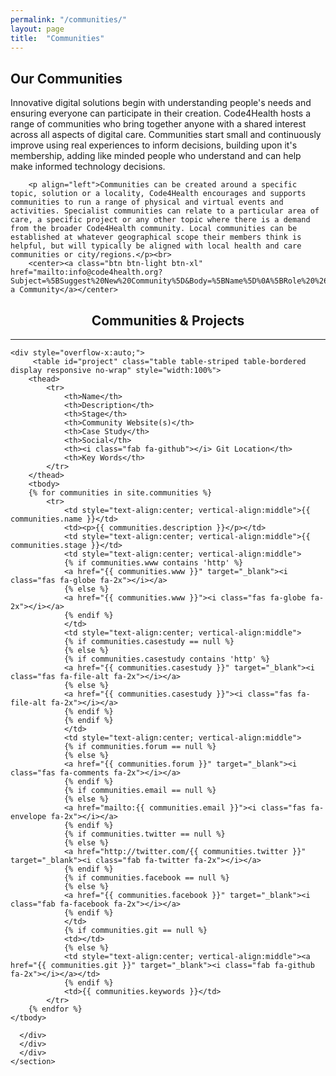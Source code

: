 ```yaml
---
permalink: "/communities/"
layout: page
title:  "Communities"
---
```


<section class="bg-primary text-white" id="about">
      <div class="container text-center">
        <h2 class="mb-4">Our Communities</h2>
        <p align="left">Innovative digital solutions begin with understanding people's needs and ensuring everyone can participate in their creation. Code4Health hosts a range of communities who bring together anyone with a shared interest across all aspects of digital care. Communities start small and continuously improve using real experiences to inform decisions, building upon it's membership, adding like minded people who understand and can help make informed technology decisions.</p>
		
		<p align="left">Communities can be created around a specific topic, solution or a locality, Code4Health encourages and supports communities to run a range of physical and virtual events and activities. Specialist communities can relate to a particular area of care, a specific project or any other topic where there is a demand from the broader Code4Health community. Local communities can be established at whatever geographical scope their members think is helpful, but will typically be aligned with local health and care communities or city/regions.</p><br>
		<center><a class="btn btn-light btn-xl" href="mailto:info@code4health.org?Subject=%5BSuggest%20New%20Community%5D&Body=%5BName%5D%0A%5BRole%20%26%20Organisation%5D%0A%5BDetails%20of%20the%20community%20and%20its%20aims%5D%0A%5BRelevant%20social%20media%20feeds%5D%0A%5BAny%20relevant%20partners/community%20members%5D%0A%5BLinks%20to%20any%20code%20repositories%20%28if%20applicable%29%5D%0A">Suggest a Community</a></center>
</div>
</section>

<section id="communities">
      <div class="container">
        <div class="row">
          <div class="col-lg-12">
            <center><h2 class="section-heading">Communities & Projects</h2>
            <hr class="my-4"></center>

  	<div style="overflow-x:auto;">	
         <table id="project" class="table table-striped table-bordered display responsive no-wrap" style="width:100%">
        <thead>
            <tr>
                <th>Name</th>
                <th>Description</th>
                <th>Stage</th>
				<th>Community Website(s)</th>
                <th>Case Study</th>
                <th>Social</th>
                <th><i class="fab fa-github"></i> Git Location</th>
                <th>Key Words</th>
            </tr>
        </thead>
        <tbody>
        {% for communities in site.communities %}
            <tr>
                <td style="text-align:center; vertical-align:middle">{{ communities.name }}</td>
                <td><p>{{ communities.description }}</p></td>
                <td style="text-align:center; vertical-align:middle">{{ communities.stage }}</td>      
                <td style="text-align:center; vertical-align:middle">
                {% if communities.www contains 'http' %}  
                <a href="{{ communities.www }}" target="_blank"><i class="fas fa-globe fa-2x"></i></a>
                {% else %} 
                <a href="{{ communities.www }}"><i class="fas fa-globe fa-2x"></i></a>
                {% endif %}
                </td>
                <td style="text-align:center; vertical-align:middle">
                {% if communities.casestudy == null %}
                {% else %}
                {% if communities.casestudy contains 'http' %}  
                <a href="{{ communities.casestudy }}" target="_blank"><i class="fas fa-file-alt fa-2x"></i></a>
                {% else %} 
                <a href="{{ communities.casestudy }}"><i class="fas fa-file-alt fa-2x"></i></a>
                {% endif %}
                {% endif %}
                </td>
                <td style="text-align:center; vertical-align:middle">
                {% if communities.forum == null %}
                {% else %}
                <a href="{{ communities.forum }}" target="_blank"><i class="fas fa-comments fa-2x"></i></a>
                {% endif %}
                {% if communities.email == null %}
                {% else %}
                <a href="mailto:{{ communities.email }}"><i class="fas fa-envelope fa-2x"></i></a>
                {% endif %}
                {% if communities.twitter == null %}
                {% else %}
                <a href="http://twitter.com/{{ communities.twitter }}" target="_blank"><i class="fab fa-twitter fa-2x"></i></a>
                {% endif %}
                {% if communities.facebook == null %}
                {% else %}
                <a href="{{ communities.facebook }}" target="_blank"><i class="fab fa-facebook fa-2x"></i></a>
                {% endif %}
                </td>
                {% if communities.git == null %}
                <td></td>
                {% else %}
                <td style="text-align:center; vertical-align:middle"><a href="{{ communities.git }}" target="_blank"><i class="fab fa-github fa-2x"></i></a></td>
                {% endif %}
                <td>{{ communities.keywords }}</td>
            </tr>
        {% endfor %}
    </tbody>
</table>
</div>

        
      </div>
	  </div>
	  </div>
    </section>
